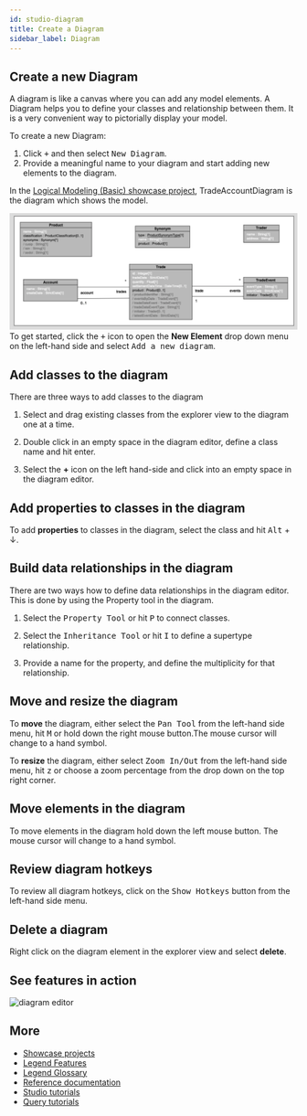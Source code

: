 ```yaml
---
id: studio-diagram
title: Create a Diagram
sidebar_label: Diagram
---
```


## Create a new Diagram

A diagram is like a canvas where you can add any model elements. A Diagram helps you to define your classes and relationship between them.
It is a very convenient way to pictorially display your model.  

To create a new Diagram:

1. Click <kbd>+</kbd> and then select <kbd>New Diagram</kbd>.
2. Provide a meaningful name to your diagram and start adding new elements to the diagram.   

In the [Logical Modeling (Basic) showcase project](../showcases/showcase-projects.md/#logical-modeling-basic), TradeAccountDiagram is the diagram which shows the model.

![Product Account Trade Model Diagram](../assets/trade-account-diagram.png)
To get started, click the <kbd>+</kbd> icon to open the **New Element** drop down menu on the left-hand side and select <kbd>Add a new diagram</kbd>.

## Add classes to the diagram

There are three ways to add classes to the diagram

1. Select and drag existing classes from the explorer view to the diagram one at a time.

2. Double click in an empty space in the diagram editor, define a class name and hit enter.

3. Select the **+** icon on the left hand-side and click into an empty space in the diagram editor.

## Add properties to classes in the diagram

To add **properties** to classes in the diagram, select the class and hit <kbd>Alt</kbd> + &darr;.

## Build data relationships in the diagram

There are two ways how to define data relationships in the diagram editor. This is done by using the Property tool in the diagram.

1. Select the <kbd>Property Tool</kbd>  or hit <kbd>P</kbd> to connect classes.

2. Select the <kbd>Inheritance Tool</kbd> or hit <kbd>I</kbd> to define a supertype relationship.

3. Provide a name for the property, and define the multiplicity for that relationship. 
 

## Move and resize the diagram

To **move** the diagram, either select the <kbd>Pan Tool</kbd> from the left-hand side menu, hit <kbd>M</kbd> or hold down the right mouse button.The mouse cursor will change to a hand symbol.

To **resize** the diagram, either select <kbd>Zoom In/Out</kbd> from the left-hand side menu, hit <kbd>z</kbd> or choose a zoom percentage from the drop down on the top right corner.

## Move elements in the diagram

To move elements in the diagram hold down the left mouse button. The mouse cursor will change to a hand symbol.

## Review diagram hotkeys

To review all diagram hotkeys, click on the <kbd>Show Hotkeys</kbd> button from the left-hand side menu.

## Delete a diagram

Right click on the diagram element in the explorer view and select **delete**.

## See features in action

![diagram editor](../assets/diagram-editor.gif)

## More
- [Showcase projects](../showcases/showcase-projects.md)
- [Legend Features](../overview/legend-features.md)
- [Legend Glossary](../overview/legend-glossary.md)
- [Reference documentation](../reference/legend-language.md)
- [Studio tutorials](../tutorials/studio-workspace.md)
- [Query tutorials](../tutorials/query-builder.md)